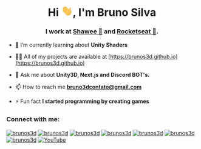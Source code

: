 <h1 align="center">Hi <img src="https://raw.githubusercontent.com/BrunoS3D/BrunoS3D/master/wave.gif" width="30px">, I'm Bruno Silva</h1>
<h3 align="center">I work at <a href="https://shawee.io" target="blank">Shawee 🍕</a> and <a href="https://rocketseat.com.br" target="blank">Rocketseat 🚀</a>.</h3>

- 🌱 I’m currently learning about **Unity Shaders**

- 👨‍💻 All of my projects are available at [https://brunos3d.github.io](https://brunos3d.github.io)

- 💬 Ask me about **Unity3D, Next.js and Discord BOT's.**

- 📫 How to reach me **bruno3dcontato@gmail.com**

- ⚡ Fun fact **I started programming by creating games**

[//]: [![Visitors](https://visitor-badge.glitch.me/badge?page_id=github/BrunoS3D)](https://brunos3d.github.io)

<h3 align="left">Connect with me:</h3>
<p align="left">
<a href="https://codepen.io/brunos3d" target="blank"><img align="center" src="https://cdn.jsdelivr.net/npm/simple-icons@3.0.1/icons/codepen.svg" alt="brunos3d" height="30" width="40" /></a>
<a href="https://dev.to/brunos3d" target="blank"><img align="center" src="https://cdn.jsdelivr.net/npm/simple-icons@3.0.1/icons/dev-dot-to.svg" alt="brunos3d" height="30" width="40" /></a>
<a href="https://twitter.com/brunos3d" target="blank"><img align="center" src="https://cdn.jsdelivr.net/npm/simple-icons@3.0.1/icons/twitter.svg" alt="brunos3d" height="30" width="40" /></a>
<a href="https://linkedin.com/in/brunos3d" target="blank"><img align="center" src="https://cdn.jsdelivr.net/npm/simple-icons@3.0.1/icons/linkedin.svg" alt="brunos3d" height="30" width="40" /></a>
<a href="https://fb.com/brunos3d" target="blank"><img align="center" src="https://cdn.jsdelivr.net/npm/simple-icons@3.0.1/icons/facebook.svg" alt="brunos3d" height="30" width="40" /></a>
<a href="https://instagram.com/brunos3d" target="blank"><img align="center" src="https://cdn.jsdelivr.net/npm/simple-icons@3.0.1/icons/instagram.svg" alt="brunos3d" height="30" width="40" /></a>
<a href="https://medium.com/@brunos3d" target="blank"><img align="center" src="https://cdn.jsdelivr.net/npm/simple-icons@3.0.1/icons/medium.svg" alt="brunos3d" height="30" width="40" /></a>
<a href="https://www.youtube.com/channel/UCdWlfvXef82ZU4acFj97ETA" target="blank"><img align="center" src="https://cdn.jsdelivr.net/npm/simple-icons@3.0.1/icons/youtube.svg" alt="YouTube" height="30" width="40" /></a>
</p>
